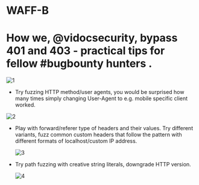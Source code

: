 # WAFF-B
# How we, @vidocsecurity, bypass 401 and 403 - practical tips for fellow #bugbounty hunters <thread>.
  
  
![1](https://github.com/nazmul-ethi/Bypass-401-and-403/assets/130249045/477fb003-1d2d-4dd7-ad3e-4070b0728451)

  
* Try fuzzing HTTP method/user agents, you would be surprised how many times simply changing User-Agent to e.g. mobile specific client worked.
  
![2](https://github.com/nazmul-ethi/Bypass-401-and-403/assets/130249045/3f30383e-ec1c-4775-a4d4-7d9a41b66453)
  
* Play with forward/referer type of headers and their values. Try different variants, fuzz common custom headers that follow the pattern with different formats of localhost/custom IP address.

  ![3](https://github.com/nazmul-ethi/Bypass-401-and-403/assets/130249045/bfe6ddce-13b0-41e8-be2b-c1cb4701fbd8)

  
* Try path fuzzing with creative string literals, downgrade HTTP version.

  ![4](https://github.com/nazmul-ethi/Bypass-401-and-403/assets/130249045/c2a4ca5a-44f2-48d1-a868-40d53e81dfff)


